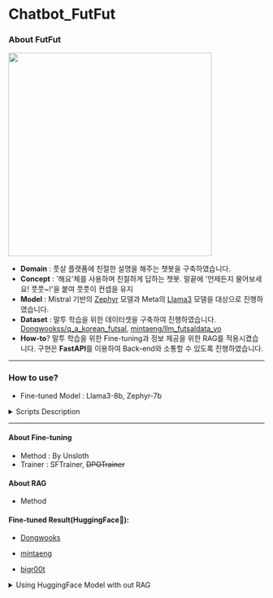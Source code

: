 # Chatbot_FutFut

### About FutFut
<img src="https://github.com/ddsntc1/Chatbot_FutFut/assets/38596856/cb1cd8b7-c556-46a8-ab8d-e093af713433.jpg" width="400" height="400">

- **Domain** : 풋살 플랫폼에 친절한 설명을 해주는 챗봇을 구축하였습니다.
- **Concept** : '해요'체를 사용하며 친절하게 답하는 챗봇. 말끝에 '언제든지 물어보세요! 풋풋~!'을 붙여 풋풋이 컨셉을 유지 
- **Model** : Mistral 기반의 [Zephyr](https://huggingface.co/HuggingFaceH4/zephyr-7b-beta) 모델과 Meta의 [Llama3](https://huggingface.co/meta-llama/Meta-Llama-3-8B) 모델을 대상으로 진행하였습니다. 
- **Dataset** : 말투 학습을 위한 데이터셋을 구축하여 진행하였습니다. [Dongwookss/q_a_korean_futsal](https://huggingface.co/datasets/Dongwookss/q_a_korean_futsal), [mintaeng/llm_futsaldata_yo](https://huggingface.co/datasets/mintaeng/llm_futsaldata_yo)
- **How-to**? 말투 학습을 위한 Fine-tuning과 정보 제공을 위한 RAG를 적용시켰습니다. 구현은 **FastAPI**를 이용하여 Back-end와 소통할 수 있도록 진행하였습니다. 
---
### How to use? 
- Fine-tuned Model : Llama3-8b, Zephyr-7b

<details>
  <summary>Scripts Description</summary>
  
   load_model_type_a.py : transformers의 AutoModelForCausalLM을 이용하여 모델을 불러옵니다
    
   load_model_type_b.py : Unsloth 패키지의 FastLanguageModel을 이용하여 모델을 불러옵니다. 답변 생성속도가 빠르지만 튜닝을 위한 패키지이기 때문에 Huggingface에 adapter_config가 존재하면 모델을 불러오지 못합니다.

   main.py : pack에 있는 모듈을 활용하여 Fine-tuned Model을 불러오고 RAG를 적용시켜 FastAPI로 요청과 응답을 받을 수 있습니다.

   ```python
  uvicorn main:app --reload -p <포트번호지정>
  ```

</details>

  
---


#### About Fine-tuning

- Method : By Unsloth
- Trainer : SFTrainer, ~~DPOTrainer~~

#### About RAG

- Method

#### Fine-tuned Result(HuggingFace🤗): 


- [Dongwooks](https://huggingface.co/Dongwookss)


- [mintaeng](https://huggingface.co/mintaeng)

- [bigr00t](https://huggingface.co/bigr00t)

<details>
  <summary>Using HuggingFace Model with out RAG </summary>
  
``` python
# Using HuggingFace Model with out RAG 
# !pip install transformers==4.40.0 accelerate

import os
import torch
from transformers import AutoTokenizer, AutoModelForCausalLM
from transformers import TextStreamer

model_id = 'Dongwookss/원하는모델'
tokenizer = AutoTokenizer.from_pretrained(model_id)
model = AutoModelForCausalLM.from_pretrained(
    model_id,
    torch_dtype=torch.bfloat16,
    device_map="auto",
)

PROMPT = '''
Below is an instruction that describes a task. Write a response that appropriately completes the request.
'''
instruction = "question"

messages = [
    {"role": "system", "content": f"{PROMPT}"},
    {"role": "user", "content": f"{instruction}"}
    ]
input_ids = tokenizer.apply_chat_template(
    messages,
    add_generation_prompt=True,
    return_tensors="pt"
).to(model.device)

terminators = [
    tokenizer.eos_token_id,
    tokenizer.convert_tokens_to_ids("<|eot_id|>")
]

text_streamer = TextStreamer(tokenizer)
output = model.generate(
    input_ids,
    max_new_tokens=4096,
    eos_token_id=terminators,
    do_sample=True,
    streamer = text_streamer,
    temperature=0.6,
    top_p=0.9,
    repetition_penalty = 1.1
)

```
</details>
